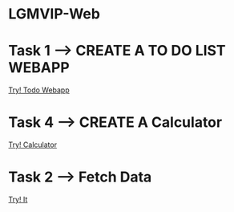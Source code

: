 # LGMVIP-Web

# Task 1 --> CREATE A TO DO LIST WEBAPP
<a href = "https://mytodosappa.netlify.app/" target = "_blank">Try! Todo Webapp </a>

# Task 4 --> CREATE A Calculator
<a href = "https://myprocalculator.netlify.app" target = "_blank"> Try! Calculator </a>

# Task 2 --> Fetch Data
<a href = "https://fetchdataa.netlify.app/" target = "_blank"> Try! It </a>
